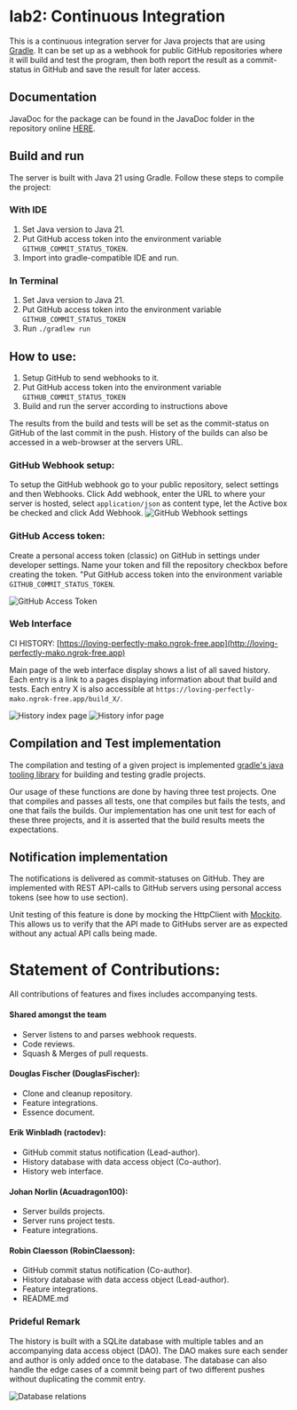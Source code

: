 # lab2: Continuous Integration

This is a continuous integration server for Java projects that are using [Gradle](https://gradle.org/). It can be set up as a webhook for public GitHub repositories where it will build and test the program, then both report the result as a commit-status in GitHub and save the result for later access.

## Documentation 
JavaDoc for the package can be found in the JavaDoc folder in the repository online [HERE](https://dd2480-group-4.github.io/lab2/ci/package-summary.html).

## Build and run
The server is built with Java 21 using Gradle. Follow these steps to compile the project: 

### With IDE
1. Set Java version to Java 21.
2. Put GitHub access token into the environment variable `GITHUB_COMMIT_STATUS_TOKEN`.
3. Import into gradle-compatible IDE and run.

### In Terminal 
1. Set Java version to Java 21.
2. Put GitHub access token into the environment variable `GITHUB_COMMIT_STATUS_TOKEN`
3. Run `./gradlew run` 

## How to use:
1. Setup GitHub to send webhooks to it. 
1. Put GitHub access token into the environment variable `GITHUB_COMMIT_STATUS_TOKEN`
2. Build and run the server according to instructions above
   
The results from the build and tests will be set as the commit-status on GitHub of the last commit in the push. History of the builds can also be accessed in a web-browser at the servers URL. 

### GitHub Webhook setup: 
To setup the GitHub webhook go to your public repository, select settings and then Webhooks. Click Add webhook, enter the URL to where your server is hosted, select `application/json` as content type, let the Active box be checked and click Add Webhook. 
![GitHub Webhook settings](Assets/WebhookSetup.png)

### GitHub Access token: 
Create a personal access token (classic) on GitHub in settings under developer settings. Name your token and fill the repository checkbox before creating the token. "Put GitHub access token into the environment variable `GITHUB_COMMIT_STATUS_TOKEN`.

![GitHub Access Token](/Assets/GitHubAccess.png)


### Web Interface 
CI HISTORY: [https://loving-perfectly-mako.ngrok-free.app](http://loving-perfectly-mako.ngrok-free.app)

Main page of the web interface display shows a list of all saved history. Each entry is a link to a pages displaying information about that build and tests. Each entry X is also accessible at `https://loving-perfectly-mako.ngrok-free.app/build_X/`. 

![History index page](/Assets/Index.png)
![History infor page](/Assets/History.png)

## Compilation and Test implementation
The compilation and testing of a given project is implemented [gradle's java tooling library](https://docs.gradle.org/current/javadoc/org/gradle/tooling/package-summary.html) for building and testing gradle projects. 

Our usage of these functions are done by having three test projects. One that compiles and passes all tests, one that compiles but fails the tests, and one that fails the builds. Our implementation has one unit test for each of these three projects, and it is asserted that the build results meets the expectations. 

## Notification implementation 
The notifications is delivered as commit-statuses on GitHub. They are implemented with REST API-calls to GitHub servers using personal access tokens (see how to use section). 

Unit testing of this feature is done by mocking the HttpClient with [Mockito](https://github.com/mockito/mockito). This allows us to verify that the API made to GitHubs server are as expected without any actual API calls being made. 

# Statement of Contributions:
All contributions of features and fixes includes accompanying tests.

#### Shared amongst the team
* Server listens to and parses webhook requests.
* Code reviews.
* Squash & Merges of pull requests. 

#### Douglas Fischer (DouglasFischer):
* Clone and cleanup repository.
* Feature integrations.
* Essence document.

#### Erik Winbladh (ractodev):
* GitHub commit status notification (Lead-author).
* History database with data access object (Co-author).
* History web interface.

#### Johan Norlin (Acuadragon100):
* Server builds projects.
* Server runs project tests. 
* Feature integrations. 

#### Robin Claesson (RobinClaesson):
* GitHub commit status notification (Co-author).
* History database with data access object (Lead-author).
* Feature integrations.
* README.md 

### Prideful Remark
The history is built with a SQLite database with multiple tables and an accompanying data access object (DAO). The DAO makes sure each sender and author is only added once to the database. The database can also handle the edge cases of a commit being part of two different pushes without duplicating the commit entry. 

![Database relations](Assets/database.png)
